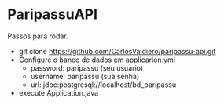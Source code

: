 # ParipassuAPI

Passos para rodar.
  - git clone https://github.com/CarlosValdiero/paripassu-api.git
  - Configure o banco de dados em applicarion.yml
    - password: paripassu (seu usuario)
    - username: paripassu (sua senha)
    - url: jdbc:postgresql://localhost/bd_paripassu
  -  execute Application.java
  
